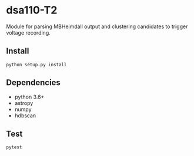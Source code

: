 # dsa110-T2

Module for parsing MBHeimdall output and clustering candidates to trigger voltage recording.

## Install
`python setup.py install`

## Dependencies
- python 3.6+
- astropy
- numpy
- hdbscan

## Test
`pytest`